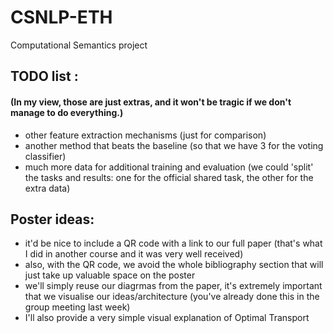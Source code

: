# CSNLP-ETH
Computational Semantics project

## TODO list :
#### (In my view, those are just extras, and it won't be tragic if we don't manage to do everything.)
- other feature extraction mechanisms (just for comparison)
- another method that beats the baseline (so that we have 3 for the voting classifier)
- much more data for additional training and evaluation (we could 'split' the tasks and results: one for the official shared task, the other for the extra data)


## Poster ideas:
- it'd be nice to include a QR code with a link to our full paper (that's what I did in another course and it was very well received)
- also, with the QR code, we avoid the whole bibliography section that will just take up valuable space on the poster
- we'll simply reuse our diagrmas from the paper, it's extremely important that we visualise our ideas/architecture (you've already done this in the group meeting last week)
- I'll also provide a very simple visual explanation of Optimal Transport
